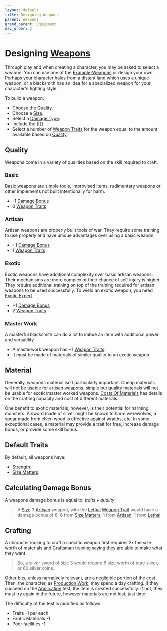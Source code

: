 ```yaml
---
layout: default
title: Designing Weapons
parent: Weapons
grand_parent: Equipment
nav_order: 2
---
```

# Designing [Weapons](Weapons)
Through play and when creating a character, you may be asked to select a weapon. You can use one of the [Example-Weapons](Example-Weapons) or design your own. Perhaps your character hales from a distant land which uses a unique weapon, or a blacksmith has an idea for a specialized weapon for your character's fighting style. 

To build a weapon:
- Choose the [Quality](#Quality).
- Choose a [Size](Weapons#Size).
- Select a [Damage Type](Weapons#Damage%20Type).
- Include the [[]]
- Select a number of [Weapon Traits](Weapon-Traits) for the weapon equal to the amount available based on [Quality](#Quality).

## Quality
Weapons come in a variety of qualities based on the skill required to craft.
### Basic
Basic weapons are simple tools, improvised items, rudimentary weapons or other implements not built intentionally for harm.
* -1 [Damage Bonus](Weapons#Damage%20Bonus)
* 0 [Weapon Traits](Weapon-Traits)

### Artisan
Artisan weapons are properly built tools of war. They require some training to use properly and have unique advantages over using a basic weapon.
* +1 [Damage Bonus](Weapons#Damage%20Bonus)
* 1 [Weapon Traits](Weapon-Traits)

### Exotic
Exotic weapons have additional complexity over basic artisan weapons. Their mechanisms are more complex or their chance of self injury is higher. They require additional training on top of the training required for artisan weapons to be used successfully. To wield an exotic weapon, you need [Exotic Expert](Combat-Training#Exotic%20Expert).
* +1 [Damage Bonus](Weapons#Damage%20Bonus)
* 2 [Weapon Traits](Weapon-Traits)

### Master Work
A masterful blacksmith can do a lot to imbue an item with additional power and versatility. 
* A masterwork weapon has +1 [Weapon Traits](Weapon-Traits). 
* It must be made of materials of similar quality to an exotic weapon.

## Material
Generally, weapons material isn’t particularly important. Cheap materials will not be usable for artisan weapons, simple but quality materials will not be usable for exotic/master worked weapons. [Costs Of Materials](Services#Costs%20Of%20Materials) has details on the crafting capacity and cost of different materials.

One benefit to exotic materials, however, is their potential for harming monsters. A sword made of silver might be known to harm werewolves, a spear made from elven wood is effective against wraiths, etc. In some exceptional cases, a material may provide a trait for free, increase damage bonus, or provide some skill bonus. 

## Default Traits
By default, all weapons have:
* [Strength](Weapon-Traits#Strength).
* [Size Matters](Weapon-Traits#Size%20Matters).

## Calculating Damage Bonus
A weapons damage bonus is equal to:
$traits + quality$

> A [Size](Weapons#Size) 3 [Artisan](#Artisan) weapon, with the [Lethal](Weapon-Traits#Lethal) [Weapon Trait](Weapon-Traits) would have a damage bonus of 8, 6 from [Size Matters](Weapon-Traits#Size%20Matters), 1 from [Artisan](#Artisan), 1 from [Lethal](Weapon-Traits#Lethal).

## Crafting
A character looking to craft a specific weapon first requires 2x the size worth of materials and [Craftsman](Craftsman) training saying they are able to make what they want. 

> So, a silver sword of size 3 would require 6 size worth of pure silver, or 60 silver coins. 

Other bits, unless narratively relevant, are a negligible portion of the cost. Then, the character, as [Production Work](Activities#Production%20Work), may spend a day crafting. If they succeed on the [Application](Intelligence#Application) test, the item is created successfully. If not, they must try again in the future, however materials are not lost, just time. 

The difficulty of the test is modified as follows:
* Traits -1 per each
* Exotic Materials -1
* Poor facilities -1